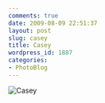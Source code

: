```yaml
---
comments: true
date: 2009-08-09 22:51:37
layout: post
slug: casey
title: Casey
wordpress_id: 1887
categories:
- PhotoBlog
---
```


![Casey](http://ryanfitzer.com/main/wp-content/uploads/2009/08/DSC_0015.jpg)
